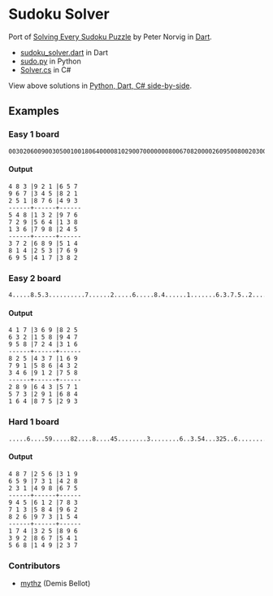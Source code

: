 Sudoku Solver
=============

Port of [Solving Every Sudoku Puzzle](http://norvig.com/sudoku.html) by Peter Norvig in [Dart](http://www.dartlang.org/).

  - [sudoku_solver.dart](https://github.com/dartist/sudoku_solver/blob/master/bin/sudoku_solver.dart) in Dart
  - [sudo.py](http://norvig.com/sudo.py) in Python
  - [Solver.cs](https://github.com/PKRoma/LinqSudokuSolver/blob/master/Solver.cs) in C#
  
View above solutions in [Python, Dart, C# side-by-side](https://gist.github.com/mythz/5723202). 
  
## Examples

### Easy 1 board

    003020600900305001001806400008102900700000008006708200002609500800203009005010300

#### Output 

    4 8 3 |9 2 1 |6 5 7 
    9 6 7 |3 4 5 |8 2 1 
    2 5 1 |8 7 6 |4 9 3 
    ------+------+------
    5 4 8 |1 3 2 |9 7 6 
    7 2 9 |5 6 4 |1 3 8 
    1 3 6 |7 9 8 |2 4 5 
    ------+------+------
    3 7 2 |6 8 9 |5 1 4 
    8 1 4 |2 5 3 |7 6 9 
    6 9 5 |4 1 7 |3 8 2 

### Easy 2 board

    4.....8.5.3..........7......2.....6.....8.4......1.......6.3.7.5..2.....1.4......

#### Output 

    4 1 7 |3 6 9 |8 2 5 
    6 3 2 |1 5 8 |9 4 7 
    9 5 8 |7 2 4 |3 1 6 
    ------+------+------
    8 2 5 |4 3 7 |1 6 9 
    7 9 1 |5 8 6 |4 3 2 
    3 4 6 |9 1 2 |7 5 8 
    ------+------+------
    2 8 9 |6 4 3 |5 7 1 
    5 7 3 |2 9 1 |6 8 4 
    1 6 4 |8 7 5 |2 9 3 

### Hard 1 board

    .....6....59.....82....8....45........3........6..3.54...325..6..................

#### Output 

    4 8 7 |2 5 6 |3 1 9 
    6 5 9 |7 3 1 |4 2 8 
    2 3 1 |4 9 8 |6 7 5 
    ------+------+------
    9 4 5 |6 1 2 |7 8 3 
    7 1 3 |5 8 4 |9 6 2 
    8 2 6 |9 7 3 |1 5 4 
    ------+------+------
    1 7 4 |3 2 5 |8 9 6 
    3 9 2 |8 6 7 |5 4 1 
    5 6 8 |1 4 9 |2 3 7 


### Contributors

  - [mythz](https://github.com/mythz) (Demis Bellot)


